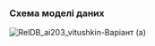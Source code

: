 ### Схема моделі даних

![RelDB_ai203_vitushkin-Варіант (а)](https://user-images.githubusercontent.com/104919871/194877870-fd92118c-8448-4f53-8c5b-8dd3efa2ee1a.jpg)
